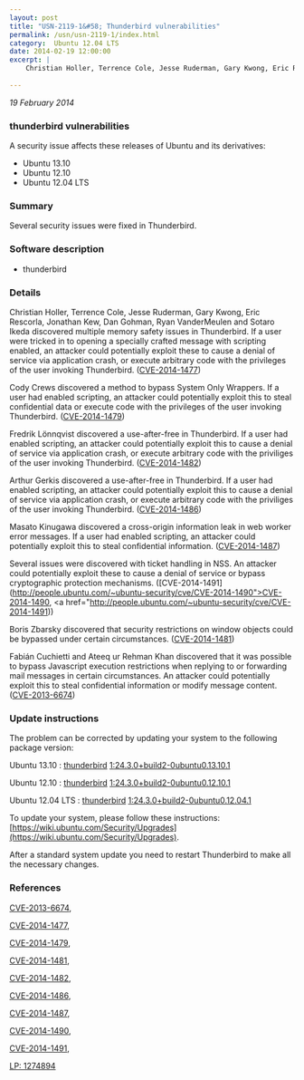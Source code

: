 ```yaml
---
layout: post
title: "USN-2119-1&#58; Thunderbird vulnerabilities"
permalink: /usn/usn-2119-1/index.html
category:  Ubuntu 12.04 LTS
date: 2014-02-19 12:00:00
excerpt: |
    Christian Holler, Terrence Cole, Jesse Ruderman, Gary Kwong, Eric Rescorla, Jonathan Kew, Dan Gohman, Ryan VanderMeulen and Sotaro Ikeda discovered multiple memory safety issues in Thunderbird. If a user were tricked in to opening a specially crafted message with scripting enabled, an attacker could potentially exploit these to cause a denial of service via application crash, or execute arbitrary code with the privileges of the user invoking Thunderbird. ([CVE-2014-1477](http://people.ubuntu.com/~ubuntu-security/cve/CVE-2014-1477))
    
--- 
```

 
 

*19 February 2014*

### thunderbird vulnerabilities

A security issue affects these releases of Ubuntu and its derivatives:

* Ubuntu 13.10
* Ubuntu 12.10
* Ubuntu 12.04 LTS

### Summary

Several security issues were fixed in Thunderbird. 

### Software description

* thunderbird 

### Details

Christian Holler, Terrence Cole, Jesse Ruderman, Gary Kwong, Eric Rescorla, Jonathan Kew, Dan Gohman, Ryan VanderMeulen and Sotaro Ikeda discovered multiple memory safety issues in Thunderbird. If a user were tricked in to opening a specially crafted message with scripting enabled, an attacker could potentially exploit these to cause a denial of service via application crash, or execute arbitrary code with the privileges of the user invoking Thunderbird. ([CVE-2014-1477](http://people.ubuntu.com/~ubuntu-security/cve/CVE-2014-1477))

Cody Crews discovered a method to bypass System Only Wrappers. If a user had enabled scripting, an attacker could potentially exploit this to steal confidential data or execute code with the privileges of the user invoking Thunderbird. ([CVE-2014-1479](http://people.ubuntu.com/~ubuntu-security/cve/CVE-2014-1479))

Fredrik Lönnqvist discovered a use-after-free in Thunderbird. If a user had enabled scripting, an attacker could potentially exploit this to cause a denial of service via application crash, or execute arbitrary code with the priviliges of the user invoking Thunderbird. ([CVE-2014-1482](http://people.ubuntu.com/~ubuntu-security/cve/CVE-2014-1482))

Arthur Gerkis discovered a use-after-free in Thunderbird. If a user had enabled scripting, an attacker could potentially exploit this to cause a denial of service via application crash, or execute arbitrary code with the priviliges of the user invoking Thunderbird. ([CVE-2014-1486](http://people.ubuntu.com/~ubuntu-security/cve/CVE-2014-1486))

Masato Kinugawa discovered a cross-origin information leak in web worker error messages. If a user had enabled scripting, an attacker could potentially exploit this to steal confidential information. ([CVE-2014-1487](http://people.ubuntu.com/~ubuntu-security/cve/CVE-2014-1487))

Several issues were discovered with ticket handling in NSS. An attacker could potentially exploit these to cause a denial of service or bypass cryptographic protection mechanisms. ([CVE-2014-1491](http://people.ubuntu.com/~ubuntu-security/cve/CVE-2014-1490">CVE-2014-1490</a>, <a href="http://people.ubuntu.com/~ubuntu-security/cve/CVE-2014-1491))

Boris Zbarsky discovered that security restrictions on window objects could be bypassed under certain circumstances. ([CVE-2014-1481](http://people.ubuntu.com/~ubuntu-security/cve/CVE-2014-1481))

Fabián Cuchietti and Ateeq ur Rehman Khan discovered that it was possible to bypass Javascript execution restrictions when replying to or forwarding mail messages in certain circumstances. An attacker could potentially exploit this to steal confidential information or modify message content. ([CVE-2013-6674](http://people.ubuntu.com/~ubuntu-security/cve/CVE-2013-6674)) 

### Update instructions

The problem can be corrected by updating your system to the following package version:

Ubuntu 13.10
 : [thunderbird](https://launchpad.net/ubuntu/+source/thunderbird) <span> [1:24.3.0+build2-0ubuntu0.13.10.1](https://launchpad.net/ubuntu/+source/thunderbird/1:24.3.0+build2-0ubuntu0.13.10.1) </span> 

Ubuntu 12.10
 : [thunderbird](https://launchpad.net/ubuntu/+source/thunderbird) <span> [1:24.3.0+build2-0ubuntu0.12.10.1](https://launchpad.net/ubuntu/+source/thunderbird/1:24.3.0+build2-0ubuntu0.12.10.1) </span> 

Ubuntu 12.04 LTS
 : [thunderbird](https://launchpad.net/ubuntu/+source/thunderbird) <span> [1:24.3.0+build2-0ubuntu0.12.04.1](https://launchpad.net/ubuntu/+source/thunderbird/1:24.3.0+build2-0ubuntu0.12.04.1) </span> 

To update your system, please follow these instructions: [https://wiki.ubuntu.com/Security/Upgrades](https://wiki.ubuntu.com/Security/Upgrades).

After a standard system update you need to restart Thunderbird to make all the necessary changes. 

### References

 
 [CVE-2013-6674](http://people.ubuntu.com/~ubuntu-security/cve/CVE-2013-6674), 

 [CVE-2014-1477](http://people.ubuntu.com/~ubuntu-security/cve/CVE-2014-1477), 

 [CVE-2014-1479](http://people.ubuntu.com/~ubuntu-security/cve/CVE-2014-1479), 

 [CVE-2014-1481](http://people.ubuntu.com/~ubuntu-security/cve/CVE-2014-1481), 

 [CVE-2014-1482](http://people.ubuntu.com/~ubuntu-security/cve/CVE-2014-1482), 

 [CVE-2014-1486](http://people.ubuntu.com/~ubuntu-security/cve/CVE-2014-1486), 

 [CVE-2014-1487](http://people.ubuntu.com/~ubuntu-security/cve/CVE-2014-1487), 

 [CVE-2014-1490](http://people.ubuntu.com/~ubuntu-security/cve/CVE-2014-1490), 

 [CVE-2014-1491](http://people.ubuntu.com/~ubuntu-security/cve/CVE-2014-1491), 

 [LP: 1274894](https://launchpad.net/bugs/1274894)
 

